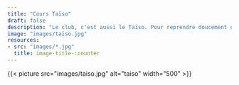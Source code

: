 ```yaml
---
title: "Cours Taïso"
draft: false
description: "Le club, c'est aussi le Taïso. Pour reprendre doucement une activité physique, garder la forme ou comme préparation physique pour d'autres disciplines, nos cours de Taïso peuvent s'adapter à tous les niveaux: cardio, étirement, coordination, renforcement musculaire. A partir de 14 ans."
image: "images/taiso.jpg"
resources: 
- src: "images/*.jpg"
  title: image-title-:counter
---
```


{{< picture src="images/taiso.jpg" alt="taiso" width="500" >}}



